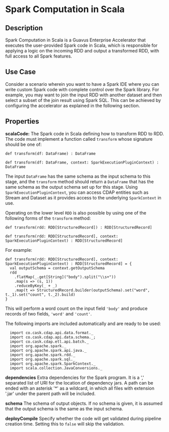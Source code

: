 # Spark Computation in Scala

Description
-----------
Spark Computation in Scala is a Guavus Enterprise Accelerator that executes the user-provided Spark code in Scala, which is responsible for applying a logic on the incoming RDD and output a transformed RDD, with full access to all Spark features.

Use Case
--------
Consider a scenario wherein you want to have a Spark IDE where you can write custom Spark code with complete control over the Spark library. For example, you may want to join the input RDD with another dataset and then select a subset of the join result using Spark SQL. This can be achieved by configuring the accelerator as explained in the following section.

Properties
----------
**scalaCode:** The Spark code in Scala defining how to transform RDD to RDD. 
The code must implement a function called ``transform`` whose signature should be one of:

    def transform(df: DataFrame) : DataFrame

    def transform(df: DataFrame, context: SparkExecutionPluginContext) : DataFrame
    
The input ``DataFrame`` has the same schema as the input schema to this stage, and the ``transform`` method
should return a ``DataFrame`` that has the same schema as the output schema set up for this stage.
Using ``SparkExecutionPluginContext``, you can access CDAP
entities such as Stream and Dataset as it provides access to the underlying ``SparkContext`` in use.
 
Operating on the lower level ``RDD`` is also possible by using one of the following forms of the ``transform`` method:

    def transform(rdd: RDD[StructuredRecord]) : RDD[StructuredRecord]

    def transform(rdd: RDD[StructuredRecord], context: SparkExecutionPluginContext) : RDD[StructuredRecord]
   
For example:

    def transform(rdd: RDD[StructuredRecord], context: SparkExecutionPluginContext) : RDD[StructuredRecord] = {
      val outputSchema = context.getOutputSchema
      rdd
        .flatMap(_.get[String]("body").split("\\s+"))
        .map(s => (s, 1))
        .reduceByKey(_ + _)
        .map(t => StructuredRecord.builder(outputSchema).set("word", t._1).set("count", t._2).build)
    }
        
This will perform a word count on the input field ``'body'`` and produce records of two fields, ``'word'`` and ``'count'``.

The following imports are included automatically and are ready to be used:

      import co.cask.cdap.api.data.format._
      import co.cask.cdap.api.data.schema._;
      import co.cask.cdap.etl.api.batch._
      import org.apache.spark._
      import org.apache.spark.api.java._
      import org.apache.spark.rdd._
      import org.apache.spark.sql._
      import org.apache.spark.SparkContext._
      import scala.collection.JavaConversions._

**dependencies** Extra dependencies for the Spark program.
It is a ',' separated list of URI for the location of dependency jars.
A path can be ended with an asterisk '*' as a wildcard, in which all files with extension '.jar' under the
parent path will be included.

**schema** The schema of output objects. If no schema is given, it is assumed that the output
schema is the same as the input schema.

**deployCompile** Specify whether the code will get validated during pipeline creation time. Setting this to `false`
will skip the validation.
